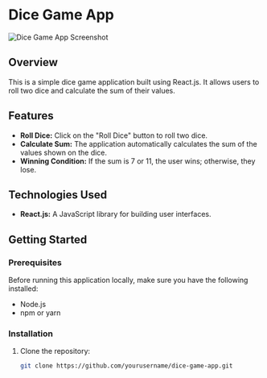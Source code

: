 # Dice Game App

![Dice Game App Screenshot](screenshot.png)

## Overview

This is a simple dice game application built using React.js. It allows users to roll two dice and calculate the sum of their values.

## Features

- **Roll Dice:** Click on the "Roll Dice" button to roll two dice.
- **Calculate Sum:** The application automatically calculates the sum of the values shown on the dice.
- **Winning Condition:** If the sum is 7 or 11, the user wins; otherwise, they lose.

## Technologies Used

- **React.js:** A JavaScript library for building user interfaces.

## Getting Started

### Prerequisites

Before running this application locally, make sure you have the following installed:

- Node.js
- npm or yarn

### Installation

1. Clone the repository:

   ```bash
   git clone https://github.com/yourusername/dice-game-app.git


